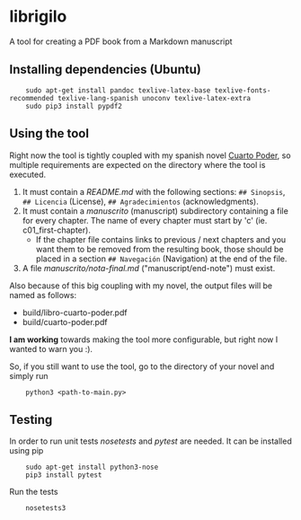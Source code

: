 # librigilo

A tool for creating a PDF book from a Markdown manuscript

## Installing dependencies (Ubuntu)

        sudo apt-get install pandoc texlive-latex-base texlive-fonts-recommended texlive-lang-spanish unoconv texlive-latex-extra
        sudo pip3 install pypdf2


## Using the tool

Right now the tool is tightly coupled with my spanish novel [Cuarto Poder](https://github.com/moisesjbc/cuarto-poder), so multiple requirements are expected on the directory where the tool is executed.

1. It must contain a *README.md* with the following sections: `## Sinopsis`, `## Licencia` (License), `## Agradecimientos` (acknowledgments).
2. It must contain a *manuscrito* (manuscript) subdirectory containing a file for every chapter. The name of every chapter must start by 'c' (ie. c01_first-chapter).
    - If the chapter file contains links to previous / next chapters and you want them to be removed from the resulting book, those should be placed in a section `## Navegación` (Navigation) at the end of the file.
3. A file *manuscrito/nota-final.md* ("manuscript/end-note") must exist.

Also because of this big coupling with my novel, the output files will be named as follows:

- build/libro-cuarto-poder.pdf
- build/cuarto-poder.pdf

**I am working** towards making the tool more configurable, but right now I wanted to warn you :).

So, if you still want to use the tool, go to the directory of your novel and simply run

        python3 <path-to-main.py>

## Testing

In order to run unit tests *nosetests* and *pytest* are needed. It can be installed using pip

        sudo apt-get install python3-nose
        pip3 install pytest
        

Run the tests

        nosetests3

